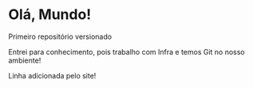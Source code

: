 # Olá, Mundo!
 Primeiro repositório versionado

 Entrei para conhecimento, pois trabalho com Infra e temos Git no nosso ambiente!

Linha adicionada pelo site!

